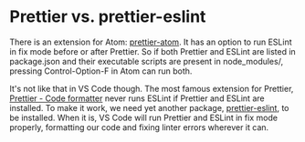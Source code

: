 # Prettier vs. prettier-eslint

There is an extension for Atom: [prettier-atom](https://atom.io/packages/prettier-atom). It has an option to run ESLint in fix mode before or after Prettier. So if both Prettier and ESLint are listed in package.json and their executable scripts are present in node_modules/, pressing Control-Option-F in Atom can run both.

It's not like that in VS Code though. The most famous extension for Prettier, [Prettier - Code formatter](https://marketplace.visualstudio.com/items?itemName=esbenp.prettier-vscode) never runs ESLint if Prettier and ESLint are installed. To make it work, we need yet another package, [prettier-eslint](https://github.com/prettier/prettier-eslint), to be installed. When it is, VS Code will run Prettier and ESLint in fix mode properly, formatting our code and fixing linter errors wherever it can.
